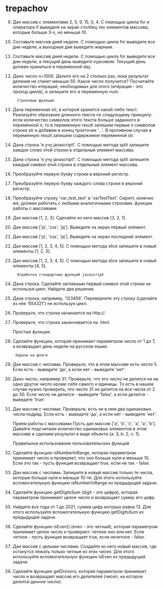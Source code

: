 # trepachov

 9. Дан массив с элементами 2, 5, 9, 15, 0, 4. С помощью цикла for и оператора if выведите на экран столбец тех элементов массива, которые больше 3-х, но меньше 10.
 14. Составьте массив дней недели. С помощью цикла for выведите все дни недели, а выходные дни выведите жирным.
 15.  Составьте массив дней недели. С помощью цикла for выведите все дни недели, а текущий день выведите курсивом. Текущий день должен храниться в переменной day.
 16. Дано число n=1000. Делите его на 2 столько раз, пока результат деления не станет меньше 50. Какое число получится? Посчитайте количество итераций, необходимых для этого (итерация - это проход цикла), и запишите его в переменную num.

           Строковые функции
 6. Дана переменная str, в которой хранится какой-либо текст. Реализуйте обрезание длинного текста по следующему принципу: если количество символов этого текста больше заданного в переменной n, то в переменную result запишем первые n символов строки str и добавим в конец троеточие '...'. В противном случае в переменную result запишем содержимое переменной str.
 8. Дана строка 'я учу javascript!'. С помощью метода split запишите каждое слово этой строки в отдельный элемент массива.

 9. Дана строка 'я учу javascript!'. С помощью метода split запишите каждый символ этой строки в отдельный элемент массива.
 12. Преобразуйте первую букву строки в верхний регистр.

 13. Преобразуйте первую букву каждого слова строки в верхний регистр.

 14. Преобразуйте строку 'var_test_text' в 'varTestText'. Скрипт, конечно же, должен работать с любыми аналогичными строками.
    функции работы с массивами

2.  Дан массив [1, 2, 3]. Сделайте из него массив [3, 2, 1].
5. Дан массив ['js', 'css', 'jq']. Выведите на экран первый элемент.

 6. Дан массив ['js', 'css', 'jq']. Выведите на экран последний элемент.
 7. Дан массив [1, 2, 3, 4, 5]. С помощью метода slice запишите в новый элементы [1, 2, 3].

 8. Дан массив [1, 2, 3, 4, 5]. С помощью метода slice запишите в новый элементы [4, 5].
     
          Отработка стандартных функций javascript
1. Дана строка. Сделайте заглавным первый символ этой строки не используя цикл. Найдите два решения.
2. Дана строка, например, '123456'. Переверните эту строку (сделайте из нее '654321') не используя цикл.
3. Проверьте, что строка начинается на http://.
4. Проверьте, что строка заканчивается на .html.

     Простые функции
4.  Сделайте функцию, которая принимает параметром число от 1 до 7, а возвращает день недели на русском языке.

         Задачи на флаги
1. Дан массив с числами. Проверьте, что в этом массиве есть число 5. Если есть - выведите 'да', а если нет - выведите 'нет'.

 2. Дано число, например 31. Проверьте, что это число не делится ни на одно другое число кроме себя самого и единицы. То есть в нашем случае нужно проверить, что число 31 не делится на все числа от 2 до 30. Если число не делится - выведите 'false', а если делится - выведите 'true'.

 3. Дан массив с числами. Проверьте, есть ли в нем два одинаковых числа подряд. Если есть - выведите 'да', а если нет - выведите 'нет'.  

     Прием работы с массивами
Пусть дан массив ['a', 'b', 'c', 'a', 'a', 'b']. Давайте подсчитаем количество одинаковых элементов в этом массиве и сделаем результат в виде объекта {a: 3, b: 2, c: 1}.

       Правильное использование пользовательских функций
 1. Сделайте функцию isNumberInRange, которая параметром принимает число и проверяет, что оно больше нуля и меньше 10. Если это так - пусть функция возвращает true, если не так - false.

 2. Дан массив с числами. Запишите в новый массив только те числа, которые больше нуля и меньше 10-ти. Для этого используйте вспомогательную функцию isNumberInRange из предыдущей задачи.

 3. Сделайте функцию getDigitsSum (digit - это цифра), которая параметром принимает целое число и возвращает сумму его цифр.

 4. Найдите все года от 1 до 2021, сумма цифр которых равна 13. Для этого используйте вспомогательную функцию getDigitsSum из предыдущей задачи.

 5. Сделайте функцию isEven() (even - это четный), которая параметром принимает целое число и проверяет: четное оно или нет. Если четное - пусть функция возвращает true, если нечетное - false.

 6. Дан массив с целыми числами. Создайте из него новый массив, где останутся лежать только четные из этих чисел. Для этого используйте вспомогательную функцию isEven из предыдущей задачи.

 7. Сделайте функцию getDivisors, которая параметром принимает число и возвращает массив его делителей (чисел, на которое делится данное число).       